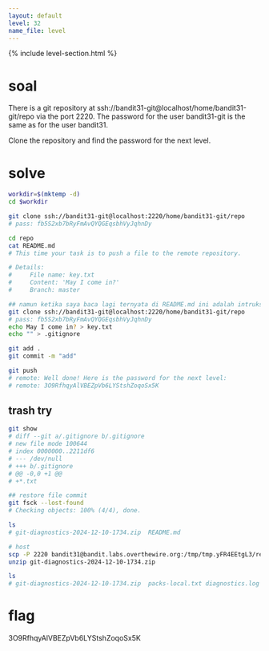 ```yaml
---
layout: default
level: 32
name_file: level
---
```


{% include level-section.html %}

# soal
There is a git repository at ssh://bandit31-git@localhost/home/bandit31-git/repo via the port 2220. The password for the user bandit31-git is the same as for the user bandit31.

Clone the repository and find the password for the next level.

# solve
```bash
workdir=$(mktemp -d)
cd $workdir

git clone ssh://bandit31-git@localhost:2220/home/bandit31-git/repo
# pass: fb5S2xb7bRyFmAvQYQGEqsbhVyJqhnDy

cd repo
cat README.md
# This time your task is to push a file to the remote repository.

# Details:
#     File name: key.txt
#     Content: 'May I come in?'
#     Branch: master

## namun ketika saya baca lagi ternyata di README.md ini adalah intruksi jadi saya mengikutinya
git clone ssh://bandit31-git@localhost:2220/home/bandit31-git/repo
# pass: fb5S2xb7bRyFmAvQYQGEqsbhVyJqhnDy
echo May I come in? > key.txt
echo "" > .gitignore

git add .
git commit -m "add"

git push
# remote: Well done! Here is the password for the next level:
# remote: 3O9RfhqyAlVBEZpVb6LYStshZoqoSx5K
```

## trash try
```bash
git show
# diff --git a/.gitignore b/.gitignore
# new file mode 100644
# index 0000000..2211df6
# --- /dev/null
# +++ b/.gitignore
# @@ -0,0 +1 @@
# +*.txt

## restore file commit
git fsck --lost-found
# Checking objects: 100% (4/4), done.

ls
# git-diagnostics-2024-12-10-1734.zip  README.md

# host
scp -P 2220 bandit31@bandit.labs.overthewire.org:/tmp/tmp.yFR4EEtgL3/repo/git-diagnostics-2024-12-10-1734.zip .
unzip git-diagnostics-2024-12-10-1734.zip

ls
# git-diagnostics-2024-12-10-1734.zip  packs-local.txt diagnostics.log  objects-local.txt
```

# flag
3O9RfhqyAlVBEZpVb6LYStshZoqoSx5K